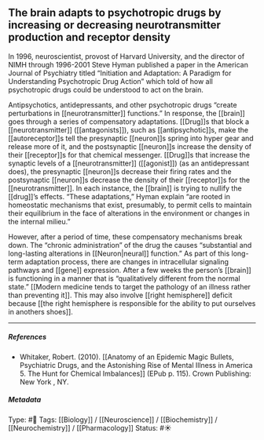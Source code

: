 ## The brain adapts to psychotropic drugs by increasing or decreasing neurotransmitter production and receptor density # 

In 1996, neuroscientist, provost of Harvard University, and the director of NIMH through 1996-2001 Steve Hyman published a paper in the American Journal of Psychiatry titled “Initiation and Adaptation: A Paradigm for Understanding Psychotropic Drug Action” which told of how all psychotropic drugs could be understood to act on the brain.

Antipsychotics, antidepressants, and other psychotropic drugs “create perturbations in [[neurotransmitter]] functions.” In response, the [[brain]] goes through a series of compensatory adaptations. [[Drug]]s that block a [[neurotransmitter]] ([[antagonists]]), such as [[antipsychotic]]s, make the [[autoreceptor]]s tell the presynaptic [[neuron]]s spring into hyper gear and release more of it, and the postsynaptic [[neuron]]s increase the density of their [[receptor]]s for that chemical messenger. [[Drug]]s that increase the synaptic levels of a [[neurotransmitter]] ([[agonist]]) (as an antidepressant does), the presynaptic [[neuron]]s decrease their firing rates and the postsynaptic [[neuron]]s decrease the density of their [[receptor]]s for the [[neurotransmitter]]. In each instance, the [[brain]] is trying to nullify the [[drug]]’s effects. “These adaptations,” Hyman explain “are rooted in homeostatic mechanisms that exist, presumably, to permit cells to maintain their equilibrium in the face of alterations in the environment or changes in the internal milieu.”

However, after a period of time, these compensatory mechanisms break down. The “chronic administration” of the drug the causes “substantial and long-lasting alterations in [[Neuron|neural]] function.” As part of this long-term adaptation process, there are changes in intracellular signaling pathways and [[gene]] expression. After a few weeks the person’s [[brain]] is functioning in a manner that is “qualitatively different from the normal state.” [[Modern medicine tends to target the pathology of an illness rather than preventing it]]. This may also involve [[right hemisphere]] deficit because [[the right hemisphere is responsible for the ability to put ourselves in anothers shoes]].

___

##### References

- Whitaker, Robert. (2010). [[Anatomy of an Epidemic Magic Bullets, Psychiatric Drugs, and the Astonishing Rise of Mental Illness in America 5. The Hunt for Chemical Imbalances]] (EPub p. 115). Crown Publishing: New York , NY.

##### Metadata

Type: #🔴 
Tags: [[Biology]] / [[Neuroscience]] / [[Biochemistry]] / [[Neurochemistry]] / [[Pharmacology]]
Status: #☀️ 